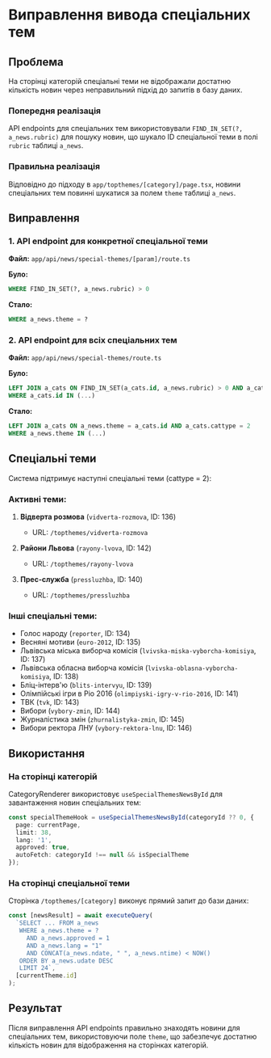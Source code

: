 # Виправлення вивода спеціальних тем

## Проблема

На сторінці категорій спеціальні теми не відображали достатню кількість новин через неправильний підхід до запитів в базу даних.

### Попередня реалізація

API endpoints для спеціальних тем використовували `FIND_IN_SET(?, a_news.rubric)` для пошуку новин, що шукало ID спеціальної теми в полі `rubric` таблиці `a_news`.

### Правильна реалізація

Відповідно до підходу в `app/topthemes/[category]/page.tsx`, новини спеціальних тем повинні шукатися за полем `theme` таблиці `a_news`.

## Виправлення

### 1. API endpoint для конкретної спеціальної теми
**Файл:** `app/api/news/special-themes/[param]/route.ts`

**Було:**
```sql
WHERE FIND_IN_SET(?, a_news.rubric) > 0
```

**Стало:**
```sql
WHERE a_news.theme = ?
```

### 2. API endpoint для всіх спеціальних тем
**Файл:** `app/api/news/special-themes/route.ts`

**Було:**
```sql
LEFT JOIN a_cats ON FIND_IN_SET(a_cats.id, a_news.rubric) > 0 AND a_cats.cattype = 2
WHERE a_cats.id IN (...)
```

**Стало:**
```sql
LEFT JOIN a_cats ON a_news.theme = a_cats.id AND a_cats.cattype = 2
WHERE a_news.theme IN (...)
```

## Спеціальні теми

Система підтримує наступні спеціальні теми (cattype = 2):

### Активні теми:
1. **Відверта розмова** (`vidverta-rozmova`, ID: 136)
   - URL: `/topthemes/vidverta-rozmova`
   
2. **Райони Львова** (`rayony-lvova`, ID: 142)
   - URL: `/topthemes/rayony-lvova`
   
3. **Прес-служба** (`pressluzhba`, ID: 140)
   - URL: `/topthemes/pressluzhba`

### Інші спеціальні теми:
- Голос народу (`reporter`, ID: 134)
- Весняні мотиви (`euro-2012`, ID: 135)
- Львівська міська виборча комісія (`lvivska-miska-vyborcha-komisiya`, ID: 137)
- Львівська обласна виборча комісія (`lvivska-oblasna-vyborcha-komisiya`, ID: 138)
- Бліц-інтерв'ю (`blits-intervyu`, ID: 139)
- Олімпійські ігри в Ріо 2016 (`olimpiyski-igry-v-rio-2016`, ID: 141)
- ТВК (`tvk`, ID: 143)
- Вибори (`vybory-zmin`, ID: 144)
- Журналістика змін (`zhurnalistyka-zmin`, ID: 145)
- Вибори ректора ЛНУ (`vybory-rektora-lnu`, ID: 146)

## Використання

### На сторінці категорій
CategoryRenderer використовує `useSpecialThemesNewsById` для завантаження новин спеціальних тем:

```typescript
const specialThemeHook = useSpecialThemesNewsById(categoryId ?? 0, {
  page: currentPage,
  limit: 38,
  lang: '1',
  approved: true,
  autoFetch: categoryId !== null && isSpecialTheme
});
```

### На сторінці спеціальної теми
Сторінка `/topthemes/[category]` виконує прямий запит до бази даних:

```typescript
const [newsResult] = await executeQuery(
  `SELECT ... FROM a_news
   WHERE a_news.theme = ?
     AND a_news.approved = 1
     AND a_news.lang = "1"
     AND CONCAT(a_news.ndate, " ", a_news.ntime) < NOW()
   ORDER BY a_news.udate DESC
   LIMIT 24`,
  [currentTheme.id]
);
```

## Результат

Після виправлення API endpoints правильно знаходять новини для спеціальних тем, використовуючи поле `theme`, що забезпечує достатню кількість новин для відображення на сторінках категорій.

